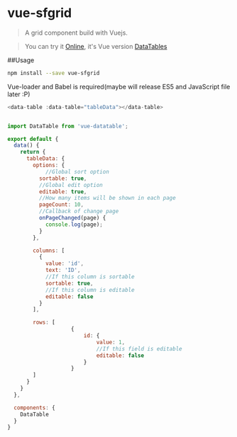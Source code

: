 # vue-sfgrid

> A grid component build with Vuejs.

> You can try it [Online](https://galenyuan.github.io/vue-datatable/), it's Vue version [DataTables](https://github.com/DataTables/DataTables)

##Usage

```bash
npm install --save vue-sfgrid
```

Vue-loader and Babel is required(maybe will release ES5 and JavaScript file later :P)

```javascript
<data-table :data-table="tableData"></data-table>


import DataTable from 'vue-datatable';

export default {
  data() {
    return {
      tableData: {
        options: {
        	//Global sort option
          sortable: true,
          //Global edit option
          editable: true,
          //How many items will be shown in each page
          pageCount: 10,
          //Callback of change page
          onPageChanged(page) {
            console.log(page);
          }
        },

        columns: [
          {
            value: 'id',
            text: 'ID',
            //If this column is sortable
            sortable: true,
            //If this column is editable
            editable: false
          }
        ],

        rows: [
					{
						id: {
							value: 1,
							//If this field is editable
							editable: false
						}
					}
        ]
      }
    }
  },

  components: {
    DataTable
  }
}
```
